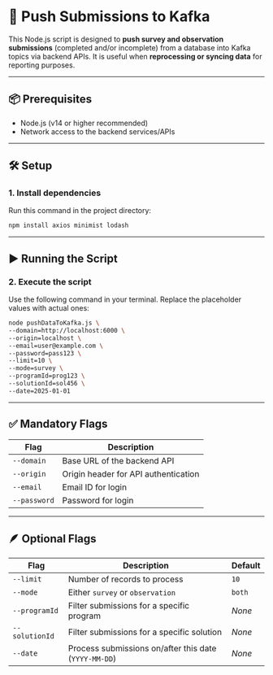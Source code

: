 # 📨 Push Submissions to Kafka

This Node.js script is designed to **push survey and observation submissions** (completed and/or incomplete) from a database into Kafka topics via backend APIs. It is useful when **reprocessing or syncing data** for reporting purposes.

---

## 📦 Prerequisites

- Node.js (v14 or higher recommended)
- Network access to the backend services/APIs

---

## 🛠️ Setup

### 1. Install dependencies

Run this command in the project directory:

```bash
npm install axios minimist lodash
```

---

## ▶️ Running the Script

### 2. Execute the script

Use the following command in your terminal. Replace the placeholder values with actual ones:

```bash
node pushDataToKafka.js \
--domain=http://localhost:6000 \
--origin=localhost \
--email=user@example.com \
--password=pass123 \
--limit=10 \
--mode=survey \
--programId=prog123 \
--solutionId=sol456 \
--date=2025-01-01
```

---

## ✅ Mandatory Flags

| Flag         | Description                          |
| ------------ | ------------------------------------ |
| `--domain`   | Base URL of the backend API          |
| `--origin`   | Origin header for API authentication |
| `--email`    | Email ID for login                   |
| `--password` | Password for login                   |

---

## 🪶 Optional Flags

| Flag           | Description                                        | Default  |
| -------------- | -------------------------------------------------- | -------- |
| `--limit`      | Number of records to process                       | `10`     |
| `--mode`       | Either `survey` or `observation`                   | `both` |
| `--programId`  | Filter submissions for a specific program          | *None*   |
| `--solutionId` | Filter submissions for a specific solution         | *None*   |
| `--date`       | Process submissions on/after this date (`YYYY-MM-DD`) | *None*   |
